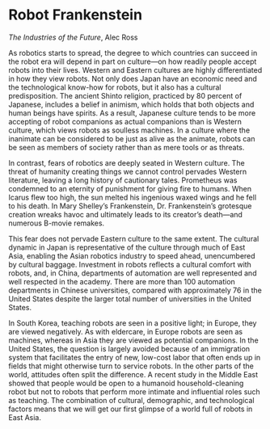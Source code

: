 # Robot Frankenstein

*The Industries of the Future*, Alec Ross

As robotics starts to spread, the degree to which countries can
succeed in the robot era will depend in part on culture—on how readily
people accept robots into their lives. Western and Eastern cultures
are highly differentiated in how they view robots. Not only does Japan
have an economic need and the technological know-how for robots, but
it also has a cultural predisposition. The ancient Shinto religion,
practiced by 80 percent of Japanese, includes a belief in animism,
which holds that both objects and human beings have spirits. As a
result, Japanese culture tends to be more accepting of robot
companions as actual companions than is Western culture, which views
robots as soulless machines. In a culture where the inanimate can be
considered to be just as alive as the animate, robots can be seen as
members of society rather than as mere tools or as threats.

<a name='west'>

In contrast, fears of robotics are deeply seated in Western
culture. The threat of humanity creating things we cannot control
pervades Western literature, leaving a long history of cautionary
tales. Prometheus was condemned to an eternity of punishment for
giving fire to humans. When Icarus flew too high, the sun melted his
ingenious waxed wings and he fell to his death. In Mary Shelley’s
Frankenstein, Dr. Frankenstein’s grotesque creation wreaks havoc and
ultimately leads to its creator’s death—and numerous B-movie remakes.

This fear does not pervade Eastern culture to the same extent. The
cultural dynamic in Japan is representative of the culture through
much of East Asia, enabling the Asian robotics industry to speed
ahead, unencumbered by cultural baggage. Investment in robots reflects
a cultural comfort with robots, and, in China, departments of
automation are well represented and well respected in the
academy. There are more than 100 automation departments in Chinese
universities, compared with approximately 76 in the United States
despite the larger total number of universities in the United States.

In South Korea, teaching robots are seen in a positive light; in
Europe, they are viewed negatively. As with eldercare, in Europe
robots are seen as machines, whereas in Asia they are viewed as
potential companions. In the United States, the question is largely
avoided because of an immigration system that facilitates the entry of
new, low-cost labor that often ends up in fields that might otherwise
turn to service robots. In the other parts of the world, attitudes
often split the difference. A recent study in the Middle East showed
that people would be open to a humanoid household-cleaning robot but
not to robots that perform more intimate and influential roles such as
teaching. The combination of cultural, demographic, and technological
factors means that we will get our first glimpse of a world full of
robots in East Asia.


